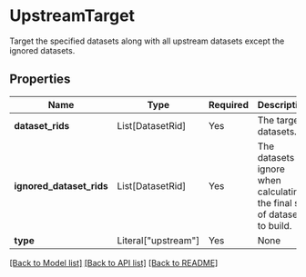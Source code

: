 # UpstreamTarget

Target the specified datasets along with all upstream datasets except the ignored datasets.

## Properties
| Name | Type | Required | Description |
| ------------ | ------------- | ------------- | ------------- |
**dataset_rids** | List[DatasetRid] | Yes | The target datasets. |
**ignored_dataset_rids** | List[DatasetRid] | Yes | The datasets to ignore when calculating the final set of dataset to build. |
**type** | Literal["upstream"] | Yes | None |


[[Back to Model list]](../../README.md#models-v2-link) [[Back to API list]](../../README.md#documentation-for-api-endpoints) [[Back to README]](../../README.md)
